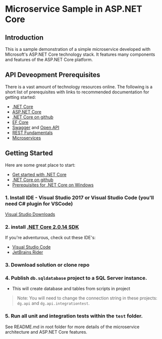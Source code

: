 # Microservice Sample in ASP.NET Core

## Introduction

This is a sample demonstration of a simple microservice developed with MIcrosoft's  ASP.NET Core technology stack. It features many components and features of the ASP.NET Core platform.

##  API Deveopment Prerequisites

There is a vast amount of technology resources online. The following is a short list of prerequisites with links to recommended documentation for getting started:

- [.NET Core](https://msdn.microsoft.com/en-us/library/dn878908(v=vs.110).aspx)
- [ASP.NET Core](https://docs.microsoft.com/en-us/aspnet/core/ "ASP.NET Core is a new open-source and cross-platform framework for building modern cloud based internet connected applications, such as web apps, IoT apps and mobile backends")
- [.NET Core on github](https://dotnet.github.io/)
- [EF Core](https://docs.microsoft.com/en-us/aspnet/core/data/ef-mvc/intro "Core Entity Framework")
- [Swagger](http://swagger.io/)  and [Open API](https://github.com/OAI/OpenAPI-Specification)
- [REST Fundamentals](https://code.tutsplus.com/tutorials/a-beginners-guide-to-http-and-rest--net-16340)
- [Microservices](https://martinfowler.com/articles/microservices.html "Microservices overview by Martin Fowler")

## Getting Started

Here are some great place to start: 
- [Get started with .NET Core](https://docs.microsoft.com/en-us/dotnet/core/get-started)
- [.NET Core on github](https://dotnet.github.io/)
- [Prerequisites for .NET Core on Windows](https://docs.microsoft.com/en-us/dotnet/core/windows-prerequisites?tabs=netcore2x)

### 1.  Install IDE - Visual Studio 2017 or Visual Studio Code (you'll need C# plugin for VSCode)

[Visual Studio Downloads](https://www.visualstudio.com/downloads/)

### 2. install [.NET Core 2.0.14 SDK](https://www.microsoft.com/net/download/all)

 If you're adventurous, check out these IDE's:
- [Visual Studio Code](https://code.visualstudio.com/)
- [JetBrains Rider](https://www.jetbrains.com/rider/download/)

### 3. Download solution or clone repo

### 4. Publish `db.sqldatabase` project to a SQL Server instance. 
- This will create database and tables from scripts in project
>Note: You will need to change the connection string in these projects:  `dg.api` and `dg.api.integrationtest`.

### 5. Run all unit and integration tests within the `test` folder.

See README.md in root folder for more details of the microservice architecture and ASP.NET Core features.



